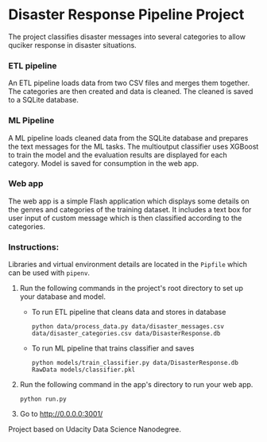 # Disaster Response Pipeline Project

The project classifies disaster messages into several categories to allow quciker response in disaster situations.

### ETL pipeline

An ETL pipeline loads data from two CSV files and merges them together. The categories are then created and data is cleaned. The cleaned is saved to a SQLite database.

### ML Pipeline

A ML pipeline loads cleaned data from the SQLite database and prepares the text messages for the ML tasks. The multioutput classifier uses XGBoost to train the model and the evaluation results are displayed for each category. Model is saved for consumption in the web app.

### Web app

The web app is a simple Flash application which displays some details on the genres and categories of the training dataset. It includes a text box for user input of custom message which is then classified according to the categories.

### Instructions:

Libraries and virtual environment details are located in the `Pipfile` which can be used with `pipenv`.

1. Run the following commands in the project's root directory to set up your database and model.

   - To run ETL pipeline that cleans data and stores in database

     `python data/process_data.py data/disaster_messages.csv data/disaster_categories.csv data/DisasterResponse.db`

   - To run ML pipeline that trains classifier and saves

     `python models/train_classifier.py data/DisasterResponse.db RawData models/classifier.pkl`

2. Run the following command in the app's directory to run your web app.

   `python run.py`

3. Go to http://0.0.0.0:3001/

Project based on Udacity Data Science Nanodegree.
